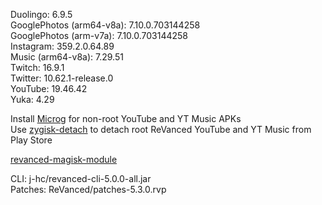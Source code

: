 Duolingo: 6.9.5  
GooglePhotos (arm64-v8a): 7.10.0.703144258  
GooglePhotos (arm-v7a): 7.10.0.703144258  
Instagram: 359.2.0.64.89  
Music (arm64-v8a): 7.29.51  
Twitch: 16.9.1  
Twitter: 10.62.1-release.0  
YouTube: 19.46.42  
Yuka: 4.29  

Install [Microg](https://github.com/ReVanced/GmsCore/releases) for non-root YouTube and YT Music APKs  
Use [zygisk-detach](https://github.com/j-hc/zygisk-detach) to detach root ReVanced YouTube and YT Music from Play Store  

[revanced-magisk-module](https://github.com/j-hc/revanced-magisk-module)
  
CLI: j-hc/revanced-cli-5.0.0-all.jar  
Patches: ReVanced/patches-5.3.0.rvp    
